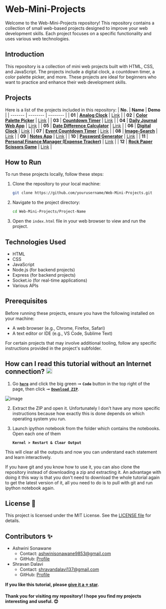 # Web-Mini-Projects
Welcome to the Web-Mini-Projects repository! This repository contains a collection of small web-based projects designed to improve your web development skills. Each project focuses on a specific functionality and uses various web technologies.

## Introduction
This repository is a collection of mini web projects built with HTML, CSS, and JavaScript. The projects include a digital clock, a countdown timer, a color palette picker, and more. These projects are ideal for beginners who want to practice and enhance their web development skills.

## Projects
Here is a list of the projects included in this repository:
| **No.** | **Name** |  **Demo** |
| ------- | -------- | -------- | 
|  **01** | [**Analog Clock**](https://github.com/SonawaneAshwini/Web-Mini-Projects/tree/main/projects/Analog%20Clock) | [Link]() | 
|  **02** | [**Color Palette Picker**](https://github.com/SonawaneAshwini/Web-Mini-Projects/tree/main/projects/Color%20Palette%20Picker) | [Link](https://codepen.io/Ashwini-Sonawane/pen/dyBWwBK) | 
|  **03** | [**Countdown Timer**](https://github.com/SonawaneAshwini/Web-Mini-Projects/tree/main/projects/Countdown%20Timer)  | [Link](https://codepen.io/Ashwini-Sonawane/pen/xxodMKp) | 
|  **04** | [**Daily Journal Web App**](https://github.com/SonawaneAshwini/Web-Mini-Projects/tree/main/projects/Daily%20Journal%20Web%20App)  | [Link]() |
|  **05** | [**Date Difference Calculator**](https://github.com/SonawaneAshwini/Web-Mini-Projects/tree/main/projects/Date%20Calculate)  | [Link]() | 
|  **06** | [**Digital Clock**](https://github.com/SonawaneAshwini/Web-Mini-Projects/tree/main/projects/Digital%20Clock)  | [Link](https://codepen.io/Ashwini-Sonawane/pen/XWLZNXG) | 
|  **07** | [**Event Countdown Timer**](https://github.com/SonawaneAshwini/Web-Mini-Projects/tree/main/projects/Event%20Countdown%20Timer)  | [Link]() | 
|  **08** | [**Image-Search**](https://github.com/SonawaneAshwini/Web-Mini-Projects/tree/main/projects/Image-Search)  | [Link](https://codepen.io/Ashwini-Sonawane/pen/oNrEYLX) | 
|  **09** | [**Notes App**](https://github.com/SonawaneAshwini/Web-Mini-Projects/tree/main/projects/Notes%20App)  | [Link](https://codepen.io/Ashwini-Sonawane/pen/rNEXaRe) |
|  **10** | [**Password Generator**](https://github.com/SonawaneAshwini/Web-Mini-Projects/tree/main/projects/Password%20Generator)  | [Link](https://codepen.io/Ashwini-Sonawane/pen/yLdmydN) |
|  **11** | [**Personal Finance Manager (Expense Tracker)**](https://github.com/SonawaneAshwini/Web-Mini-Projects/tree/main/projects/Personal%20Finance%20Manager)  | [Link](https://codepen.io/Ashwini-Sonawane/pen/oNrKXvp) |
|  **12** | [**Rock Paper Scissors Game**](https://github.com/SonawaneAshwini/Web-Mini-Projects/tree/main/projects/Rock%20Paper%20Scissor%20Game)  | [Link]() | 


## How to Run
To run these projects locally, follow these steps:
1. Clone the repository to your local machine:
    ```bash
    git clone https://github.com/yourusername/Web-Mini-Projects.git
    ```

2. Navigate to the project directory:
    ```bash
    cd Web-Mini-Projects/Project-Name
    ```
3. Open the `index.html` file in your web browser to view and run the project.

## Technologies Used
- HTML
- CSS
- JavaScript
- Node.js (for backend projects)
- Express (for backend projects)
- Socket.io (for real-time applications)
- Various APIs

## Prerequisites
Before running these projects, ensure you have the following installed on your machine:
- A web browser (e.g., Chrome, Firefox, Safari)
- A text editor or IDE (e.g., VS Code, Sublime Text)

For certain projects that may involve additional tooling, follow any specific instructions provided in the project's subfolder.

## How can I read this tutorial without an Internet connection? <img alt="GIF" src="https://github.com/TheDudeThatCode/TheDudeThatCode/blob/master/Assets/hmm.gif" width="20" />

1. Go [**`here`**](https://github.com/SonawaneAshwini/Web-Mini-Projects) and click the big green ➞  **`Code`** button in the top right of the page, then click ➞ [**`Download ZIP`**](https://github.com/SonawaneAshwini/Web-Mini-Projects/archive/refs/heads/main.zip).

 ![image](https://github.com/user-attachments/assets/5872155c-023d-4046-8a71-0e9bf72d58e1)



2. Extract the ZIP and open it. Unfortunately I don't have any more specific instructions because how exactly this is done depends on which operating system you run.
    
3. Launch ipython notebook from the folder which contains the notebooks. Open each one of them
  
    **`Kernel > Restart & Clear Output`**
    
This will clear all the outputs and now you can understand each statement and learn interactively.

If you have git and you know how to use it, you can also clone the repository instead of downloading a zip and extracting it. An advantage with doing it this way is that you don't need to download the whole tutorial again to get the latest version of it, all you need to do is to pull with git and run ipython notebook again.

## License 📜
This project is licensed under the MIT License. See the [LICENSE file](https://github.com/SonawaneAshwini/Web-Mini-Projects/blob/main/LICENSE) for details.

## Contributors ✨
- Ashwini Sonawane
  - Contact: ashwinisonawane9853@gmail.com
  - GitHub: [Profile](https://github.com/SonawaneAshwini)
- Shravan Dalavi
  - Contact: shravandalavi137@gmail.com
  - GitHub: [Profile]( https://github.com/ShravanDalavi)



**If you like this tutorial, please [give it a ⭐ star](https://github.com/SonawaneAshwini/Web-Mini-Projects).**

**Thank you for visiting my repository! I hope you find my projects interesting and useful. 😊**
